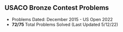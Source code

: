 ## USACO Bronze Contest Problems

- Problems Dated: December 2015 - US Open 2022
- **72/75** Total Problems Solved (Last Updated 5/12/22)
